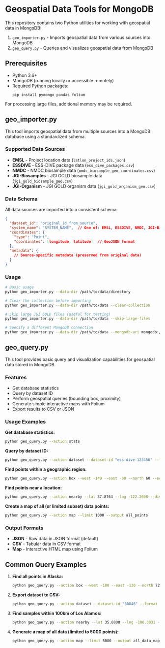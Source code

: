 # Geospatial Data Tools for MongoDB

This repository contains two Python utilities for working with geospatial data in MongoDB:

1. `geo_importer.py` - Imports geospatial data from various sources into MongoDB
2. `geo_query.py` - Queries and visualizes geospatial data from MongoDB

## Prerequisites

- Python 3.6+
- MongoDB (running locally or accessible remotely)
- Required Python packages:
  ```
  pip install pymongo pandas folium
  ```
  
For processing large files, additional memory may be required.

## geo_importer.py

This tool imports geospatial data from multiple sources into a MongoDB database using a standardized schema.

### Supported Data Sources

- **EMSL** - Project location data (`latlon_project_ids.json`)
- **ESSDIVE** - ESS-DIVE package data (`ess_dive_packages.csv`)
- **NMDC** - NMDC biosample data (`nmdc_biosample_geo_coordinates.csv`)
- **JGI-Biosamples** - JGI GOLD biosample data (`jgi_gold_biosample_geo.csv`)
- **JGI-Organism** - JGI GOLD organism data (`jgi_gold_organism_geo.csv`)

### Data Schema

All data sources are imported into a consistent schema:

```json
{
  "dataset_id": "original_id_from_source",
  "system_name": "SYSTEM_NAME",  // One of: EMSL, ESSDIVE, NMDC, JGI-Biosamples, JGI-Organism
  "coordinates": {
    "type": "Point",
    "coordinates": [longitude, latitude]  // GeoJSON format
  },
  "metadata": {
    // Source-specific metadata (preserved from original data)
  }
}
```

### Usage

```bash
# Basic usage
python geo_importer.py --data-dir /path/to/data/directory

# Clear the collection before importing
python geo_importer.py --data-dir /path/to/data --clear-collection

# Skip large JGI GOLD files (useful for testing)
python geo_importer.py --data-dir /path/to/data --skip-large-files

# Specify a different MongoDB connection
python geo_importer.py --data-dir /path/to/data --mongodb-uri mongodb://username:password@hostname:port/database
```

## geo_query.py

This tool provides basic query and visualization capabilities for geospatial data stored in MongoDB.

### Features

- Get database statistics
- Query by dataset ID
- Perform geospatial queries (bounding box, proximity)
- Generate simple interactive maps with Folium
- Export results to CSV or JSON

### Usage Examples

**Get database statistics:**
```bash
python geo_query.py --action stats
```

**Query by dataset ID:**
```bash
python geo_query.py --action dataset --dataset-id "ess-dive-123456" --format map --output dataset_map
```

**Find points within a geographic region:**
```bash
python geo_query.py --action box --west -140 --east -60 --north 60 --south 20 --format map
```

**Find points near a location:**
```bash
python geo_query.py --action nearby --lat 37.8764 --lng -122.2608 --distance 50000
```

**Create a map of all (or limited subset) data points:**
```bash
python geo_query.py --action map --limit 1000 --output all_points
```

### Output Formats

- **JSON** - Raw data in JSON format (default)
- **CSV** - Tabular data in CSV format
- **Map** - Interactive HTML map using Folium

## Common Query Examples

1. **Find all points in Alaska:**
   ```bash
   python geo_query.py --action box --west -180 --east -130 --north 72 --south 55 --format map --output alaska_points
   ```

2. **Export dataset to CSV:**
   ```bash
   python geo_query.py --action dataset --dataset-id "60846" --format csv --output proposal_data
   ```

3. **Find samples within 100km of Los Alamos:**
   ```bash
   python geo_query.py --action nearby --lat 35.8800 --lng -106.3031 --distance 100000 --format map --output los_alamos_nearby
   ```

4. **Generate a map of all data (limited to 5000 points):**
   ```bash
   python geo_query.py --action map --limit 5000 --output all_data_map
   ```


